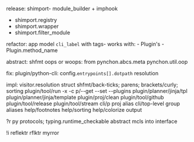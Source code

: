 release:
  shimport- module_builder + imphook
  * shimport.registry
  * shimport.wrapper
  * shimport.filter_module

refactor:
  app model
  `cli_label` with tags- works with:
    - Plugin's
    - Plugin.method_name

abstract:
  shfmt
  oops or woops:
    from pynchon.abcs.meta pynchon.util.oop

fix:
  plugin/python-cli:
    config.`entrypoints[].dotpath` resolution

impl:
  visitor.resolution struct
  shfmt/back-ticks; parens; brackets/curly; sorting
  plugin/tool/run -x -c
  p/--get --set --plugins
  plugin/planner/jinja/tpl
  plugin/planner/jinja/template
  plugin/proj/clean
  plugin/tool/github
  plugin/tool/release
  plugin/tool/stream
  cli/p proj alias
  cli/top-level group aliases
  help/footnotes
  help/sorting
  help/colorize output

?r
  py protocols; typing.runtime_checkable
  abstract mcls into interface

!i
  reflektr
  rflktr
  myrror
